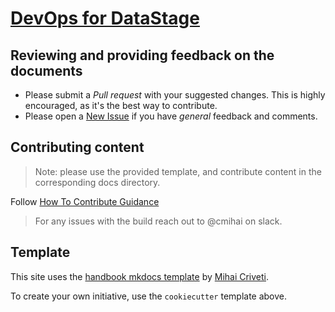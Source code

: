 # [DevOps for DataStage](https://pages.github.ibm.com/datamigrators/devops-for-datastage)

## Reviewing and providing feedback on the documents

- Please submit a *Pull request* with your suggested changes. This is highly encouraged, as it's the best way to contribute.
- Please open a [New Issue](https://github.ibm.com/datamigrators/devops-for-datastage/issues) if you have *general* feedback and comments.

## Contributing content

> Note: please use the provided template, and contribute content in the corresponding docs directory.

Follow [How To Contribute Guidance](./docs/about/how-to-contribute.md)

> For any issues with the build reach out to @cmihai on slack.

## Template

This site uses the [handbook mkdocs template](https://github.ibm.com/OiC/handbook-template/) by [Mihai Criveti](mailto:crmihai1@ie.ibm.com).

To create your own initiative, use the `cookiecutter` template above.
